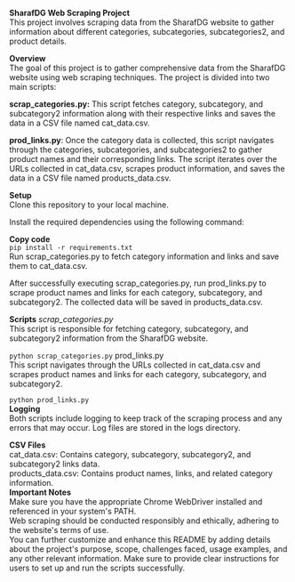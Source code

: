 
**SharafDG Web Scraping Project**  
This project involves scraping data from the SharafDG website to gather information about different categories, subcategories, subcategories2, and product details.  

**Overview**  
The goal of this project is to gather comprehensive data from the SharafDG website using web scraping techniques. The project is divided into two main scripts:  

**scrap_categories.py:** This script fetches category, subcategory, and subcategory2 information along with their respective links and saves the data in a CSV file named cat_data.csv.  

**prod_links.py**: Once the category data is collected, this script navigates through the categories, subcategories, and subcategories2 to gather product names and their corresponding links. The script iterates over the URLs collected in cat_data.csv, scrapes product information, and saves the data in a CSV file named products_data.csv.  

**Setup**  
Clone this repository to your local machine. 

Install the required dependencies using the following command:  

**Copy code**  
```pip install -r requirements.txt```  
Run scrap_categories.py to fetch category information and links and save them to cat_data.csv.  

After successfully executing scrap_categories.py, run prod_links.py to scrape product names and links for each category, subcategory, and subcategory2. The collected data will be saved in products_data.csv.  

**Scripts**
_scrap_categories.py_    
This script is responsible for fetching category, subcategory, and subcategory2 information from the SharafDG website.  


```python scrap_categories.py```
prod_links.py  
This script navigates through the URLs collected in cat_data.csv and scrapes product names and links for each category, subcategory, and subcategory2.  


```python prod_links.py```  
**Logging**  
Both scripts include logging to keep track of the scraping process and any errors that may occur. Log files are stored in the logs directory.  

**CSV Files**  
cat_data.csv: Contains category, subcategory, subcategory2, and subcategory2 links data.  
products_data.csv: Contains product names, links, and related category information.  
**Important Notes**  
Make sure you have the appropriate Chrome WebDriver installed and referenced in your system's PATH.  
Web scraping should be conducted responsibly and ethically, adhering to the website's terms of use.  
You can further customize and enhance this README by adding details about the project's purpose, scope, challenges faced, usage examples, and any other relevant information. Make sure to provide clear instructions for users to set up and run the scripts successfully.





